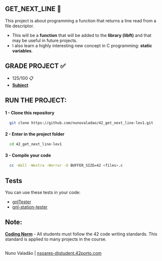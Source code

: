 
## GET_NEXT_LINE 📖

This project is about programming a function that returns a line read from a file descriptor.

  - This will be a **function** that will be added to the **library (libft)** and that may be useful in future projects.
  - I also learn a highly interesting new concept in C programming: **static variables**.

## GRADE PROJECT ✅
- 125/100 📋
- [**Subject**](https://github.com/nunovaladao/42_get_next_line-lev1/blob/main/extras/en.subject.pdf) 

## RUN THE PROJECT:

#### 1 - Clone this repository
```bash
  git clone https://github.com/nunovaladao/42_get_next_line-lev1.git
```

#### 2 - Enter in the project folder 

```bash
  cd 42_get_next_line-lev1 
```

#### 3 - Compile your code  

```bash
  cc -Wall -Wextra -Werror -D BUFFER_SIZE=42 <files>.c 
```
## Tests
You can use these tests in your code:
- [gnlTester](https://github.com/Tripouille/gnlTester)
- [gnl-station-tester](https://github.com/kodpe/gnl-station-tester) 

## Note:

[**Coding Norm**](https://github.com/nunovaladao/42_get_next_line-lev1/blob/main/extras/en_norm.pdf) - All students must follow the 42 code writing standards. This standard is applied to many projects in the course.
##
Nuno Valadão | nsoares-@student.42porto.com 


